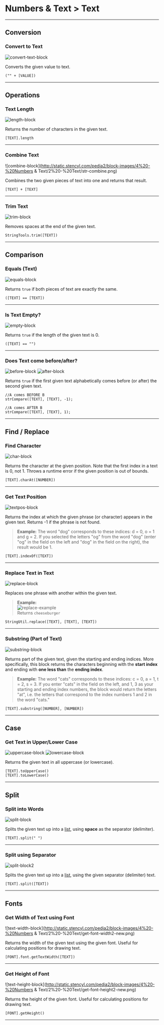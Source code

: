 # Numbers & Text > Text

***

## Conversion

### Convert to Text

![convert-text-block](http://static.stencyl.com/pedia2/blocks/numbers_text/text/Conversion.png)

Converts the given value to text.

```
("" + [VALUE])
```

***

## Operations

### Text Length

![length-block](http://static.stencyl.com/pedia2/blocks/numbers_text/text/TextLength.png)

Returns the number of characters in the given text.

```
[TEXT].length
```

***

### Combine Text

![combine-block](http://static.stencyl.com/pedia2/block-images/4%20-%20Numbers & Text/2%20-%20Text/str-combine.png)

Combines the two given pieces of text into one and returns that result.

```
[TEXT] + [TEXT]
```

***

### Trim Text

![trim-block](http://static.stencyl.com/pedia2/blocks/numbers_text/text/Operations_TrimSpace.png)

Removes spaces at the end of the given text.

```
StringTools.trim([TEXT])
```

***

## Comparison

### Equals (Text)

![equals-block](http://static.stencyl.com/pedia2/blocks/numbers_text/text/Comparison_Equality.png)

Returns `true` if both pieces of text are exactly the same.

```
([TEXT] == [TEXT])
```

***

### Is Text Empty?

![empty-block](http://static.stencyl.com/pedia2/blocks/numbers_text/text/Comparison_Empty.png)

Returns `true` if the length of the given text is 0.

```
([TEXT] == "")
```

***

### Does Text come before/after?

![before-block](http://static.stencyl.com/pedia2/blocks/numbers_text/text/Comparison_Before.png)
![after-block](http://static.stencyl.com/pedia2/blocks/numbers_text/text/Comparison_After.png)

Returns `true` if the first given text alphabetically comes before (or after) the second given text.

```
//A comes BEFORE B
strCompare([TEXT], [TEXT], -1);

//A comes AFTER B
strCompare([TEXT], [TEXT], 1);
```

***

## Find / Replace

### Find Character

![char-block](http://static.stencyl.com/pedia2/blocks/numbers_text/text/Find_Character.png)

Returns the character at the given position. Note that the first index in a text is 0, not 1. Throws a runtime error if the given position is out of bounds.

```
[TEXT].charAt([NUMBER])
```

***

### Get Text Position

![textpos-block](http://static.stencyl.com/pedia2/blocks/numbers_text/text/Find_Index.png)

Returns the index at which the given phrase (or character) appears in the given text. Returns -1 if the phrase is not found.

> **Example:** The word "dog" corresponds to these indices: d = 0, o = 1 and g = 2. If you selected the letters "og" from the word "dog" (enter "og" in the field on the left and "dog" in the field on the right), the result would be 1.

```
[TEXT].indexOf([TEXT])
```


***

### Replace Text in Text

![replace-block](http://static.stencyl.com/pedia2/blocks/numbers_text/text/Find_ReplaceBlock.png)

Replaces one phrase with another within the given text.

> **Example:** <br/>![replace-example](http://static.stencyl.com/pedia2/blocks/numbers_text/text/FindExample1.png)<br/>Returns `cheeseburger`

```
StringUtil.replace([TEXT], [TEXT], [TEXT])
```

***

### Substring (Part of Text)

![substring-block](http://static.stencyl.com/pedia2/blocks/numbers_text/text/Find_Substring.png)

Returns part of the given text, given the starting and ending indices. More specifically, this block returns the characters beginning with the **start index** and ending with **one less than** the **ending index**. 

> **Example:** The word "cats" corresponds to these indices: c = 0, a = 1, t = 2, s = 3. If you enter "cats" in the field on the left, and 1, 3 as your starting and ending index numbers, the block would return the letters "at", i.e. the letters that correspond to the index numbers 1 and 2 in the word "cats."

```
[TEXT].substring([NUMBER], [NUMBER])
```

***

## Case

### Get Text in Upper/Lower Case

![uppercase-block](http://static.stencyl.com/pedia2/blocks/numbers_text/text/CaseUp.png)
![lowercase-block](http://static.stencyl.com/pedia2/blocks/numbers_text/text/CaseLow.png)

Returns the given text in all uppercase (or lowercase).

```
[TEXT].toUpperCase()
[TEXT].toLowerCase()
```

***

## Split

### Split into Words

![split-block](http://static.stencyl.com/pedia2/blocks/numbers_text/text/Split.png)

Splits the given text up into a [list](http://www.stencyl.com/help/view/lists/), using **space** as the separator (delimiter).

```
[TEXT].split(" ")
```

***

### Split using Separator

![split-block2](http://static.stencyl.com/pedia2/blocks/numbers_text/text/Split2.png)

Splits the given text up into a [list](http://www.stencyl.com/help/view/lists/), using the given separator (delimiter) text.

```
[TEXT].split([TEXT])
```

***

## Fonts

### Get Width of Text using Font

![text-width-block](http://static.stencyl.com/pedia2/block-images/4%20-%20Numbers & Text/2%20-%20Text/get-font-width2-new.png)

Returns the width of the given text using the given font. Useful for calculating positions for drawing text.

```
[FONT].font.getTextWidth([TEXT])
```

***

### Get Height of Font

![text-height-block](http://static.stencyl.com/pedia2/block-images/4%20-%20Numbers & Text/2%20-%20Text/get-font-height2-new.png)

Returns the height of the given font. Useful for calculating positions for drawing text.

```
[FONT].getHeight()
```

***
